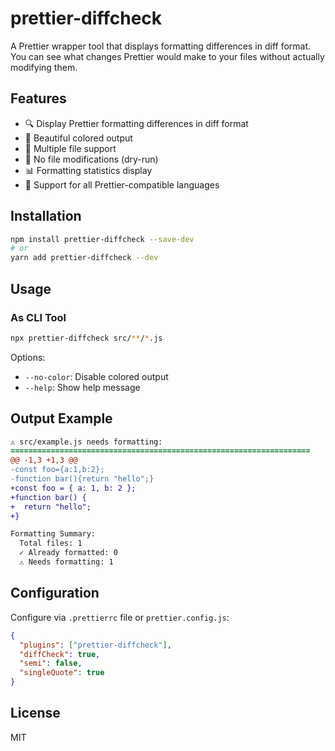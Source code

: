 # prettier-diffcheck

A Prettier wrapper tool that displays formatting differences in diff format. You can see what changes Prettier would make to your files without actually modifying them.

## Features

- 🔍 Display Prettier formatting differences in diff format
- 🎨 Beautiful colored output
- 📁 Multiple file support
- 🚫 No file modifications (dry-run)
- 📊 Formatting statistics display
- 🔧 Support for all Prettier-compatible languages

## Installation

```bash
npm install prettier-diffcheck --save-dev
# or
yarn add prettier-diffcheck --dev
```

## Usage

### As CLI Tool

```bash
npx prettier-diffcheck src/**/*.js
```

Options:
- `--no-color`: Disable colored output
- `--help`: Show help message

## Output Example

```diff
⚠ src/example.js needs formatting:
===================================================================
@@ -1,3 +1,3 @@
-const foo={a:1,b:2};
-function bar(){return "hello";}
+const foo = { a: 1, b: 2 };
+function bar() {
+  return "hello";
+}

Formatting Summary:
  Total files: 1
  ✓ Already formatted: 0
  ⚠ Needs formatting: 1
```

## Configuration

Configure via `.prettierrc` file or `prettier.config.js`:

```json
{
  "plugins": ["prettier-diffcheck"],
  "diffCheck": true,
  "semi": false,
  "singleQuote": true
}
```

## License

MIT
